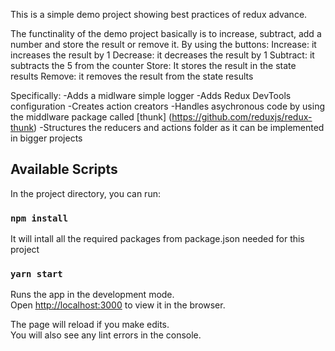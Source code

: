 This is a simple demo project showing best practices of redux advance.

The functinality of the demo project basically is to  increase, subtract, add a number and store the result or remove it.
By using the buttons:
Increase: it increases the result by 1
Decrease: it decreases the result by 1
Subtract: it subtracts the 5 from the counter
Store: It stores the result in the state results
Remove: it removes the result from the state results

Specifically:
-Adds a midlware simple logger
-Adds Redux DevTools configuration
-Creates action creators
-Handles asychronous code by using the middlware package called [thunk] (https://github.com/reduxjs/redux-thunk)
-Structures the reducers and actions folder as it can be implemented in bigger projects 

## Available Scripts

In the project directory, you can run:

### `npm install`
It will intall all the required packages from package.json needed for this project

### `yarn start`

Runs the app in the development mode.<br />
Open [http://localhost:3000](http://localhost:3000) to view it in the browser.

The page will reload if you make edits.<br />
You will also see any lint errors in the console.

